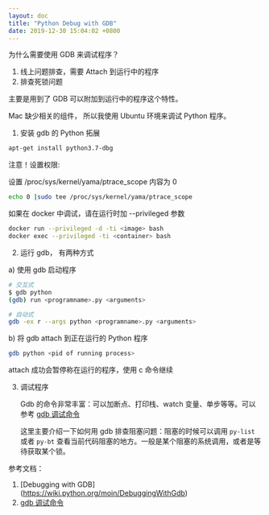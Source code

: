 ```yaml
---
layout: doc
title: "Python Debug with GDB"
date: 2019-12-30 15:04:02 +0800
---
```


为什么需要使用 GDB 来调试程序？

1. 线上问题排查，需要 Attach 到运行中的程序
2. 排查死锁问题

主要是用到了 GDB 可以附加到运行中的程序这个特性。

Mac 缺少相关的组件， 所以我使用 Ubuntu 环境来调试 Python 程序。

1.  安装 gdb 的 Python 拓展

```bash
apt-get install python3.7-dbg
```

注意！设置权限:

设置 /proc/sys/kernel/yama/ptrace_scope 内容为 0

```bash
echo 0 |sudo tee /proc/sys/kernel/yama/ptrace_scope
```

如果在 docker 中调试，请在运行时加 --privileged 参数

```bash
docker run --privileged -d -ti <image> bash
docker exec --privileged -ti <container> bash
```

2. 运行 gdb， 有两种方式

a) 使用 gdb 启动程序

```bash
# 交互式
$ gdb python
(gdb) run <programname>.py <arguments>

# 自动式
gdb -ex r --args python <programname>.py <arguments>
```

b) 将 gdb attach 到正在运行的 Python 程序

```bash
gdb python <pid of running process>
```

attach 成功会暂停称在运行的程序，使用 c 命令继续

3. 调试程序

   Gdb 的命令非常丰富：可以加断点、打印栈、watch 变量、单步等等。可以参考 [gdb 调试命令](https://www.cnblogs.com/wuyuegb2312/archive/2013/03/29/2987025.html)

   这里主要介绍一下如何用 gdb 排查阻塞问题：阻塞的时候可以调用 `py-list` 或者 `py-bt` 查看当前代码阻塞的地方。一般是某个阻塞的系统调用，或者是等待获取某个锁。

参考文档：

1. [Debugging with GDB] (https://wiki.python.org/moin/DebuggingWithGdb)
2. [gdb 调试命令](https://www.cnblogs.com/wuyuegb2312/archive/2013/03/29/2987025.html)
